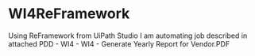 # WI4ReFramework
Using ReFramework from UiPath Studio I am automating job described in attached PDD - WI4 - WI4 - Generate Yearly Report for Vendor.PDF
